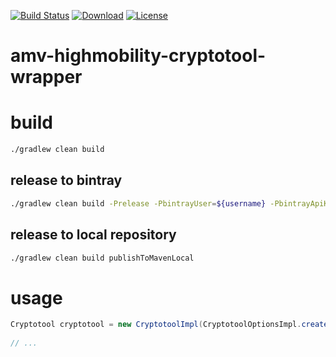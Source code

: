 [![Build Status](https://travis-ci.org/amvnetworks/amv-highmobility-cryptotool-wrapper.svg?branch=master)](https://travis-ci.org/amvnetworks/amv-highmobility-cryptotool-wrapper)
[![Download](https://api.bintray.com/packages/amvnetworks/amv-highmobility-cryptotool-wrapper/amv-highmobility-cryptotool-wrapper/images/download.svg)](https://bintray.com/amvnetworks/amv-highmobility-cryptotool-wrapper/amv-highmobility-cryptotool-wrapper/_latestVersion)
[![License](https://img.shields.io/github/license/amvnetworks/amv-highmobility-cryptotool-wrapper.svg?maxAge=2592000)](https://github.com/amvnetworks/amv-highmobility-cryptotool-wrapper/blob/master/LICENSE)

amv-highmobility-cryptotool-wrapper
========

# build
```bash
./gradlew clean build
```

## release to bintray
```bash
./gradlew clean build -Prelease -PbintrayUser=${username} -PbintrayApiKey=${apiKey} bintrayUpload
```

## release to local repository
```bash
./gradlew clean build publishToMavenLocal
```

# usage
```java
Cryptotool cryptotool = new CryptotoolImpl(CryptotoolOptionsImpl.createDefault());
   
// ...
```